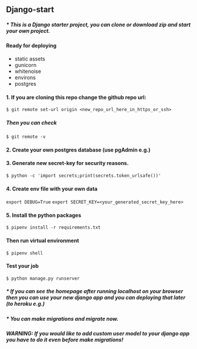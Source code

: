 ## Django-start
##### * This is a Django starter project, you can clone or download zip and start your own project.
#### Ready for deploying
- static assets
- gunicorn 
- whitenoise
- environs
- postgres
#### 1. If you are cloning this repo change the github repo url:
```$ git remote set-url origin <new_repo_url_here_in_https_or_ssh>```
##### Then you can check
```$ git remote -v```
#### 2. Create your own postgres database (use pgAdmin e.g.)
#### 3. Generate new secret-key for security reasons.
```$ python -c 'import secrets;print(secrets.token_urlsafe())'```
#### 4. Create env file with your own data
```export DEBUG=True```
```export SECRET_KEY=<your_generated_secret_key_here>```
#### 5. Install the python packages
```$ pipenv install -r requirements.txt```
#### Then run virtual environment
```$ pipenv shell```
#### Test your job
```$ python manage.py runserver```
##### * If you can see the homepage after running localhost on your browser then you can use your new django app and you can deploying that later (to heroku e.g.)
##### * You can make migrations and migrate now.
##### WARNING: If you would like to add custom user model to your django app you have to do it even before make migrations!


